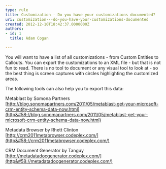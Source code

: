```yaml
---
type: rule
title: Customization - Do you have your customizations documented?
uri: customization---do-you-have-your-customizations-documented
created: 2012-12-10T18:42:37.0000000Z
authors:
- id: 1
  title: Adam Cogan

---
```


 
You will want to have a list of all customizations - from Custom Entities to Callouts.           You can export the customizations to an XML file - but that is not fun to read.           There is no tool to document or any visual tool to look at - so the best thing is           screen captures with circles highlighting the customized areas.
 
​The following tools can also help you to export this data:

Metablast by Somona Partners [http://blog.sonomapartners.com/2011/05/metablast-get-your-microsoft-crm-entity-schema-data-now.html](http&#58;//blog.sonomapartners.com/2011/05/metablast-get-your-microsoft-crm-entity-schema-data-now.html)

Metadata Browser by Rhett Clinton [http://crm2011metabrowser.codeplex.com/](http&#58;//crm2011metabrowser.codeplex.com/)

CRM Document Generator by Tanguy [http://metadatadocgenerator.codeplex.com/](http&#58;//metadatadocgenerator.codeplex.com/)



